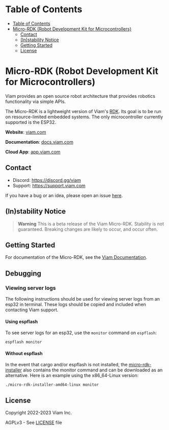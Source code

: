 Table of Contents
=================

- [Table of Contents](#table-of-contents)
- [Micro-RDK (Robot Development Kit for Microcontrollers)](#micro-rdk-robot-development-kit-for-microcontrollers)
  - [Contact](#contact)
  - [(In)stability Notice](#instability-notice)
  - [Getting Started](#getting-started)
  - [License](#license)

# Micro-RDK (Robot Development Kit for Microcontrollers)

Viam provides an open source robot architecture that provides robotics functionality via simple APIs.

The Micro-RDK is a lightweight version of Viam's [RDK](https://github.com/viamrobotics/rdk). Its goal
is to be run on resource-limited embedded systems. The only microcontroller currently supported is
the ESP32.

**Website**: [viam.com](https://www.viam.com)

**Documentation**: [docs.viam.com](https://docs.viam.com)

**Cloud App**: [app.viam.com](https://app.viam.com)

## Contact

- Discord: <https://discord.gg/viam>
- Support: <https://support.viam.com>

If you have a bug or an idea, please open an issue [here](https://viam.atlassian.net/servicedesk/customer/portal/7).

## (In)stability Notice

> **Warning**
> This is a beta release of the Viam Micro-RDK. Stability is not guaranteed. Breaking changes are likely to occur, and occur often.

## Getting Started

For documentation of the Micro-RDK, see the [Viam Documentation](https://docs.viam.com/installation/microcontrollers/).

## Debugging

### Viewing server logs

The following instructions should be used for viewing server logs from an esp32 in terminal. These logs should be copied and included when contacting Viam support. 

#### Using espflash

To see server logs for an esp32, use the `monitor` command on `espflash`:

```
espflash monitor
```

#### Without espflash

In the event that cargo and/or espflash is not installed, the [micro-rdk-installer](https://github.com/viamrobotics/micro-rdk/tree/main/micro-rdk-installer) also contains the monitor command and can be downloaded as an alternative. 
Here is an example using the x86_64-Linux version:

```
./micro-rdk-installer-amd64-linux monitor
```

## License

Copyright 2022-2023 Viam Inc.

AGPLv3 - See [LICENSE](https://github.com/viamrobotics/micro-rdk/blob/main/LICENSE) file

